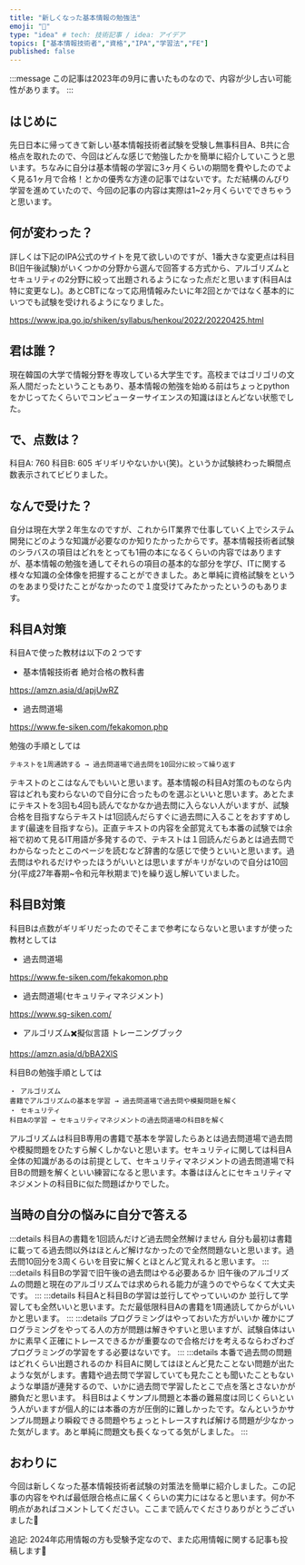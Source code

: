 ```yaml
---
title: "新しくなった基本情報の勉強法"
emoji: "🐙"
type: "idea" # tech: 技術記事 / idea: アイデア
topics: ["基本情報技術者","資格","IPA","学習法","FE"]
published: false
---
```

:::message
この記事は2023年の9月に書いたものなので、内容が少し古い可能性があります。
:::
## はじめに
先日日本に帰ってきて新しい基本情報技術者試験を受験し無事科目A、B共に合格点を取れたので、今回はどんな感じで勉強したかを簡単に紹介していこうと思います。ちなみに自分は基本情報の学習に3ヶ月くらいの期間を費やしたのでよく見る1ヶ月で合格！とかの優秀な方達の記事ではないです。ただ結構のんびり学習を進めていたので、今回の記事の内容は実際は1~2ヶ月くらいでできちゃうと思います。

## 何が変わった？
詳しくは下記のIPA公式のサイトを見て欲しいのですが、1番大きな変更点は科目B(旧午後試験)がいくつかの分野から選んで回答する方式から、アルゴリズムとセキュリティの2分野に絞って出題されるようになった点だと思います(科目Aは特に変更なし)。あとCBTになって応用情報みたいに年2回とかではなく基本的にいつでも試験を受けれるようになりました。

https://www.ipa.go.jp/shiken/syllabus/henkou/2022/20220425.html

## 君は誰？
現在韓国の大学で情報分野を専攻している大学生です。高校まではゴリゴリの文系人間だったということもあり、基本情報の勉強を始める前はちょっとpythonをかじってたくらいでコンピューターサイエンスの知識はほとんどない状態でした。
## で、点数は？
科目A:   760
科目B:   605
ギリギリやないかい(笑)。というか試験終わった瞬間点数表示されてビビりました。

## なんで受けた？
自分は現在大学２年生なのですが、これからIT業界で仕事していく上でシステム開発にどのような知識が必要なのか知りたかったからです。基本情報技術者試験のシラバスの項目はどれをとっても1冊の本になるくらいの内容ではありますが、基本情報の勉強を通してそれらの項目の基本的な部分を学び、ITに関する様々な知識の全体像を把握することができました。あと単純に資格試験をというのをあまり受けたことがなかったので１度受けてみたかったというのもあります。

## 科目A対策
科目Aで使った教材は以下の２つです


- 基本情報技術者 絶対合格の教科書

https://amzn.asia/d/apjUwRZ
- 過去問道場

https://www.fe-siken.com/fekakomon.php

勉強の手順としては

```
テキストを1周通読する → 過去問道場で過去問を10回分に絞って繰り返す
```

テキストのとこはなんでもいいと思います。基本情報の科目A対策のものなら内容はどれも変わらないので自分に合ったものを選ぶといいと思います。あとたまにテキストを3回も4回も読んでなかなか過去問に入らない人がいますが、試験合格を目指すならテキストは1回読んだらすぐに過去問に入ることをおすすめします(最速を目指すなら)。正直テキストの内容を全部覚えても本番の試験では余裕で初めて見るIT用語が多発するので、テキストは１回読んだらあとは過去問でわからなったとこのページを読むなど辞書的な感じで使うといいと思います。過去問はやれるだけやったほうがいいとは思いますがキリがないので自分は10回分(平成27年春期~令和元年秋期まで)を繰り返し解いていました。


## 科目B対策
科目Bは点数がギリギリだったのでそこまで参考にならないと思いますが使った教材としては

- 過去問道場

https://www.fe-siken.com/fekakomon.php

- 過去問道場(セキュリティマネジメント)

https://www.sg-siken.com/
- アルゴリズム✖️擬似言語 トレーニングブック

https://amzn.asia/d/bBA2XlS

科目Bの勉強手順としては
```
・ アルゴリズム
書籍でアルゴリズムの基本を学習 → 過去問道場で過去問や模擬問題を解く
・ セキュリティ
科目Aの学習 → セキュリティマネジメントの過去問道場の科目Bを解く
```
アルゴリズムは科目B専用の書籍で基本を学習したらあとは過去問道場で過去問や模擬問題をひたすら解くしかないと思います。セキュリティに関しては科目A全体の知識があるのは前提として、セキュリティマネジメントの過去問道場で科目Bの問題を解くといい練習になると思います。本番はほんとにセキュリティマネジメントの科目Bに似た問題ばかりでした。

## 当時の自分の悩みに自分で答える
:::details 科目Aの書籍を1回読んだけど過去問全然解けません
自分も最初は書籍に載ってる過去問以外はほとんど解けなかったので全然問題ないと思います。過去問10回分を3周くらいを目安に解くとほとんど覚えれると思います。
:::
:::details 科目Bの学習で旧午後の過去問はやる必要あるか
旧午後のアルゴリズムの問題と現在のアルゴリズムでは求められる能力が違うのでやらなくて大丈夫です。
:::
:::details 科目Aと科目Bの学習は並行してやっていいのか
並行して学習しても全然いいと思います。ただ最低限科目Aの書籍を1周通読してからがいいかと思います。
:::
:::details プログラミングはやっておいた方がいいか
確かにプログラミングをやってる人の方が問題は解きやすいと思いますが、試験自体はいかに素早く正確にトレースできるかが重要なので合格だけを考えるならわざわざプログラミングの学習をする必要はないです。
:::
:::details 本番で過去問の問題はどれくらい出題されるのか
科目Aに関してはほとんど見たことない問題が出たような気がします。書籍や過去問で学習していても見たことも聞いたこともないような単語が連発するので、いかに過去問で学習したとこで点を落とさないかが勝負だと思います。
科目Bはよくサンプル問題と本番の難易度は同じくらいという人がいますが個人的には本番の方が圧倒的に難しかったです。なんというかサンプル問題より瞬殺できる問題やちょっとトレースすれば解ける問題が少なかった気がします。あと単純に問題文も長くなってる気がしました。
:::

## おわりに
今回は新しくなった基本情報技術者試験の対策法を簡単に紹介しました。この記事の内容をやれば最低限合格点に届くくらいの実力にはなると思います。何か不明点があればコメントしてください。ここまで読んでくださりありがとうございました🙇

追記: 2024年応用情報の方も受験予定なので、また応用情報に関する記事も投稿します💪